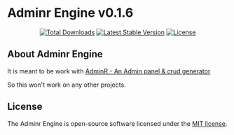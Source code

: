 # Adminr Engine v0.1.6

<p align="center">
<a href="https://packagist.org/packages/thedevsbuddy/adminr-engine"><img src="https://img.shields.io/packagist/dt/thedevsbuddy/adminr-engine" alt="Total Downloads"></a>
<a href="https://packagist.org/packages/thedevsbuddy/adminr-engine"><img src="https://img.shields.io/packagist/v/thedevsbuddy/adminr-engine" alt="Latest Stable Version"></a>
<a href="https://packagist.org/packages/thedevsbuddy/adminr-engine"><img src="https://img.shields.io/packagist/l/thedevsbuddy/adminr-engine" alt="License"></a>
</p>

## About Adminr Engine

It is meant to be work with <a href="https://github.com/thedevsbuddy/adminr">AdminR - An Admin panel & crud generator</a>

So this won't work on any other projects.

## License

The Adminr Engine is open-source software licensed under the [MIT license](https://opensource.org/licenses/MIT).

